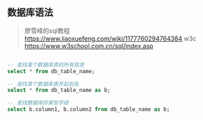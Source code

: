 ## 数据库语法

> 廖雪峰的sql教程
> https://www.liaoxuefeng.com/wiki/1177760294764384
> w3c
> https://www.w3school.com.cn/sql/index.asp

```sql

-- 查找某个数据库表的所有信息
select * from db_table_name;

-- 查找某个数据库表并起别名
select * from db_table_name as b;

-- 查找数据库的某些字段
select b.column1, b.column2 from db_table_name as b;
```

